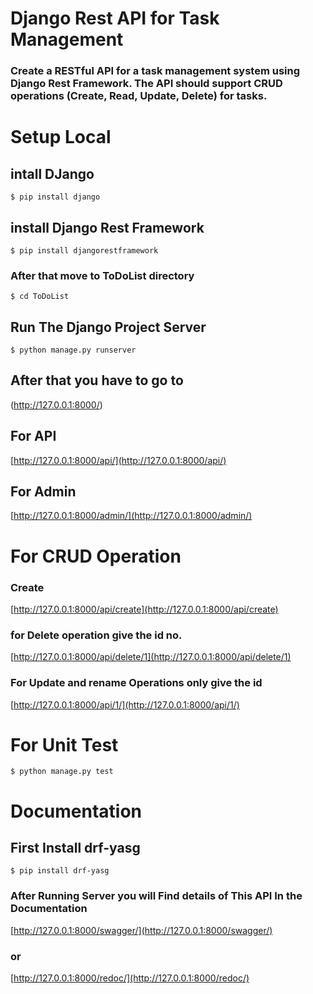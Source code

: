 # Django Rest API for Task Management 
### Create a RESTful API for a task management system using Django Rest Framework. The API should support CRUD operations (Create, Read, Update, Delete) for tasks.

# Setup Local 

## intall DJango
```shell
$ pip install django
```
## install Django Rest Framework
```shell
$ pip install djangorestframework
```
### After that move to ToDoList directory
```shell
$ cd ToDoList
```
## Run The Django Project Server
```shell
$ python manage.py runserver
```
## After that you have to go to 
(http://127.0.0.1:8000/)

## For API
[http://127.0.0.1:8000/api/](http://127.0.0.1:8000/api/)
## For Admin
[http://127.0.0.1:8000/admin/](http://127.0.0.1:8000/admin/)

# For CRUD Operation

### Create
[http://127.0.0.1:8000/api/create](http://127.0.0.1:8000/api/create)

### for Delete operation give the id no.
[http://127.0.0.1:8000/api/delete/1](http://127.0.0.1:8000/api/delete/1)

### For Update and rename Operations only give the id
[http://127.0.0.1:8000/api/1/](http://127.0.0.1:8000/api/1/)

# For Unit Test 
```shell
$ python manage.py test
```
# Documentation

## First Install drf-yasg
```
$ pip install drf-yasg
```

### After Running Server you will Find details of This API In the Documentation
[http://127.0.0.1:8000/swagger/](http://127.0.0.1:8000/swagger/)
### or
[http://127.0.0.1:8000/redoc/](http://127.0.0.1:8000/redoc/)
